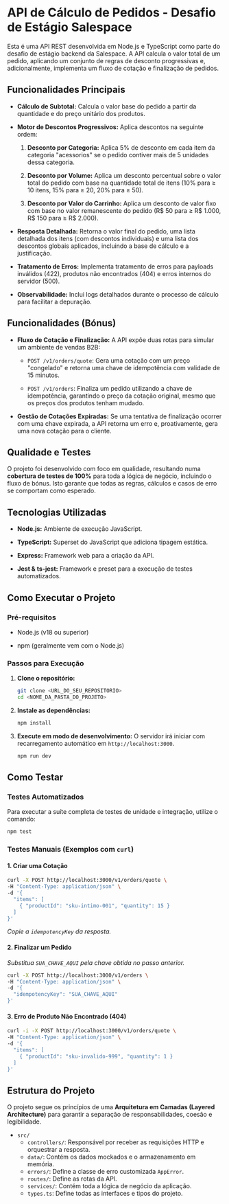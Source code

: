 # API de Cálculo de Pedidos - Desafio de Estágio Salespace

Esta é uma API REST desenvolvida em Node.js e TypeScript como parte do desafio de estágio backend da Salespace. A API calcula o valor total de um pedido, aplicando um conjunto de regras de desconto progressivas e, adicionalmente, implementa um fluxo de cotação e finalização de pedidos.

## Funcionalidades Principais

* **Cálculo de Subtotal:** Calcula o valor base do pedido a partir da quantidade e do preço unitário dos produtos.

* **Motor de Descontos Progressivos:** Aplica descontos na seguinte ordem:

  1. **Desconto por Categoria:** Aplica 5% de desconto em cada item da categoria "acessorios" se o pedido contiver mais de 5 unidades dessa categoria.

  2. **Desconto por Volume:** Aplica um desconto percentual sobre o valor total do pedido com base na quantidade total de itens (10% para ≥ 10 itens, 15% para ≥ 20, 20% para ≥ 50).

  3. **Desconto por Valor do Carrinho:** Aplica um desconto de valor fixo com base no valor remanescente do pedido (R$ 50 para ≥ R$ 1.000, R$ 150 para ≥ R$ 2.000).

* **Resposta Detalhada:** Retorna o valor final do pedido, uma lista detalhada dos itens (com descontos individuais) e uma lista dos descontos globais aplicados, incluindo a base de cálculo e a justificação.

* **Tratamento de Erros:** Implementa tratamento de erros para payloads inválidos (422), produtos não encontrados (404) e erros internos do servidor (500).

* **Observabilidade:** Inclui logs detalhados durante o processo de cálculo para facilitar a depuração.

## Funcionalidades (Bónus)

* **Fluxo de Cotação e Finalização:** A API expõe duas rotas para simular um ambiente de vendas B2B:

  * `POST /v1/orders/quote`: Gera uma cotação com um preço "congelado" e retorna uma chave de idempotência com validade de 15 minutos.

  * `POST /v1/orders`: Finaliza um pedido utilizando a chave de idempotência, garantindo o preço da cotação original, mesmo que os preços dos produtos tenham mudado.

* **Gestão de Cotações Expiradas:** Se uma tentativa de finalização ocorrer com uma chave expirada, a API retorna um erro e, proativamente, gera uma nova cotação para o cliente.

## Qualidade e Testes

O projeto foi desenvolvido com foco em qualidade, resultando numa **cobertura de testes de 100%** para toda a lógica de negócio, incluindo o fluxo de bónus. Isto garante que todas as regras, cálculos e casos de erro se comportam como esperado.

## Tecnologias Utilizadas

* **Node.js:** Ambiente de execução JavaScript.

* **TypeScript:** Superset do JavaScript que adiciona tipagem estática.

* **Express:** Framework web para a criação da API.

* **Jest & ts-jest:** Framework e preset para a execução de testes automatizados.

## Como Executar o Projeto

### Pré-requisitos

* Node.js (v18 ou superior)

* npm (geralmente vem com o Node.js)

### Passos para Execução

1. **Clone o repositório:**

   ```bash
   git clone <URL_DO_SEU_REPOSITORIO>
   cd <NOME_DA_PASTA_DO_PROJETO>
   ```

2. **Instale as dependências:**

   ```bash
   npm install
   ```

3. **Execute em modo de desenvolvimento:**
   O servidor irá iniciar com recarregamento automático em `http://localhost:3000`.

   ```bash
   npm run dev
   ```

## Como Testar

### Testes Automatizados

Para executar a suíte completa de testes de unidade e integração, utilize o comando:

```bash
npm test
```

### Testes Manuais (Exemplos com `curl`)

#### 1. Criar uma Cotação

```bash
curl -X POST http://localhost:3000/v1/orders/quote \
-H "Content-Type: application/json" \
-d '{
  "items": [
    { "productId": "sku-intimo-001", "quantity": 15 }
  ]
}'
```

*Copie a `idempotencyKey` da resposta.*

#### 2. Finalizar um Pedido

*Substitua `SUA_CHAVE_AQUI` pela chave obtida no passo anterior.*

```bash
curl -X POST http://localhost:3000/v1/orders \
-H "Content-Type: application/json" \
-d '{
  "idempotencyKey": "SUA_CHAVE_AQUI"
}'
```

#### 3. Erro de Produto Não Encontrado (404)

```bash
curl -i -X POST http://localhost:3000/v1/orders/quote \
-H "Content-Type: application/json" \
-d '{
  "items": [
    { "productId": "sku-invalido-999", "quantity": 1 }
  ]
}'
```

## Estrutura do Projeto

O projeto segue os princípios de uma **Arquitetura em Camadas (Layered Architecture)** para garantir a separação de responsabilidades, coesão e legibilidade.

* `src/`
  * `controllers/`: Responsável por receber as requisições HTTP e orquestrar a resposta.
  * `data/`: Contém os dados mockados e o armazenamento em memória.
  * `errors/`: Define a classe de erro customizada `AppError`.
  * `routes/`: Define as rotas da API.
  * `services/`: Contém toda a lógica de negócio da aplicação.
  * `types.ts`: Define todas as interfaces e tipos do projeto.
